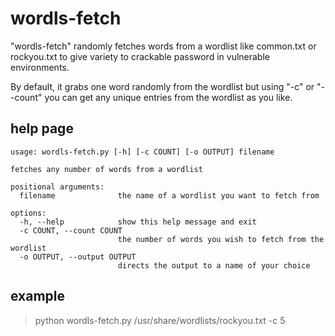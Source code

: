 # wordls-fetch
 
"wordls-fetch" randomly fetches words from a wordlist like common.txt or rockyou.txt to give variety to crackable password in vulnerable environments.

By default, it grabs one word randomly from the wordlist but using "-c" or "--count" you can get any unique entries from the wordlist as you like.

## help page
```
usage: wordls-fetch.py [-h] [-c COUNT] [-o OUTPUT] filename

fetches any number of words from a wordlist

positional arguments:
  filename              the name of a wordlist you want to fetch from

options:
  -h, --help            show this help message and exit
  -c COUNT, --count COUNT
                        the number of words you wish to fetch from the wordlist
  -o OUTPUT, --output OUTPUT
                        directs the output to a name of your choice
```

## example
> python wordls-fetch.py /usr/share/wordlists/rockyou.txt -c 5